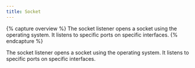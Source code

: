 ```yaml
---
title: Socket
---
```


{% capture overview %}
The socket listener opens a socket using the operating system. It listens to specific ports on specific interfaces.
{% endcapture %}

The socket listener opens a socket using the operating system. It listens to specific ports on specific interfaces.

